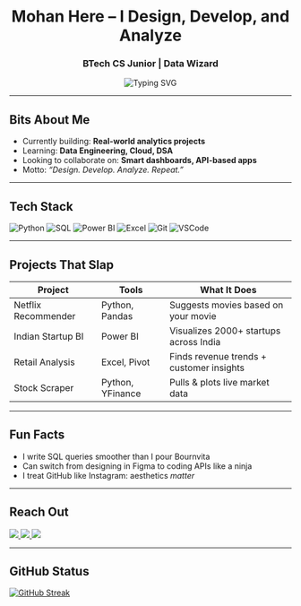<h1 align="center">Mohan Here – I Design, Develop, and Analyze</h1>
<h3 align="center">BTech CS Junior | Data Wizard  </h3>

<p align="center">
  <img src="https://readme-typing-svg.herokuapp.com?font=JetBrains+Mono&size=20&pause=1000&color=678079&width=450&lines=Building+Data+Pipelines+%26+Dashboards;Lover+of+SQL%2C+Python+%26+Power+BI;" alt="Typing SVG" />
</p>

---

##  Bits About Me

-  Currently building: **Real-world analytics projects**
-  Learning: **Data Engineering, Cloud, DSA**
-  Looking to collaborate on: **Smart dashboards, API-based apps**
-  Motto: *“Design. Develop. Analyze. Repeat.”*

---

##  Tech Stack

![Python](https://img.shields.io/badge/-Python-333333?style=for-the-badge&logo=python)
![SQL](https://img.shields.io/badge/-SQL-1E1E1E?style=for-the-badge&logo=postgresql)
![Power BI](https://img.shields.io/badge/-Power%20BI-F2C811?style=for-the-badge&logo=powerbi&logoColor=black)
![Excel](https://img.shields.io/badge/-Excel-217346?style=for-the-badge&logo=microsoft-excel)
![Git](https://img.shields.io/badge/-Git-F05032?style=for-the-badge&logo=git)
![VSCode](https://img.shields.io/badge/-VSCode-007ACC?style=for-the-badge&logo=visual-studio-code)

---

##  Projects That Slap

|  Project |  Tools |  What It Does |
|-----------|----------|----------------|
|  Netflix Recommender | Python, Pandas | Suggests movies based on your movie |
|  Indian Startup BI | Power BI | Visualizes 2000+ startups across India |
|  Retail Analysis | Excel, Pivot | Finds revenue trends + customer insights |
|  Stock Scraper | Python, YFinance | Pulls & plots live market data |


---

##  Fun Facts

-  I write SQL queries smoother than I pour Bournvita  
-  Can switch from designing in Figma to coding APIs like a ninja  
-  I treat GitHub like Instagram: aesthetics *matter*  

---

##  Reach Out

<p align="left">
  <a href="https://www.linkedin.com/in/nagamohan765">
    <img src="https://img.shields.io/badge/LinkedIn-Connect-0077B5?style=for-the-badge&logo=linkedin" />
  </a>
  <a href="nagamohan765.vercel.app">
    <img src="https://img.shields.io/badge/Portfolio-View-0A66C2?style=for-the-badge&logo=firefox" />
  </a>
  <a href="mailto:nagamohan765@gmail.com">
    <img src="https://img.shields.io/badge/Gmail-Message-red?style=for-the-badge&logo=gmail" />
  </a>
</p>

---

##  GitHub Status

[![GitHub Streak](https://streak-stats.demolab.com?user=unknownsteve7)](https://git.io/streak-stats)

